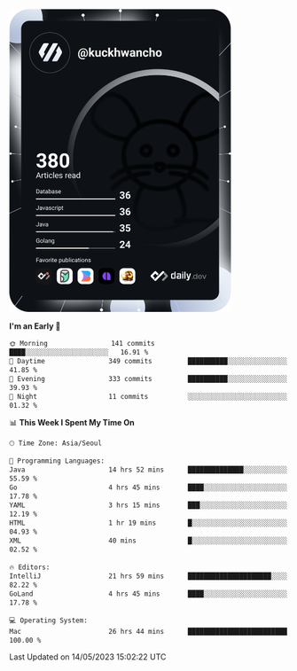 <a href="https://app.daily.dev/kuckhwancho"><img src="https://github.com/kuckjwi0928/kuckjwi0928/blob/master/devcard.svg" width="400" alt="Kuckjwi Devcard"/></a>

<!--START_SECTION:waka-->
**I'm an Early 🐤** 

```text
🌞 Morning                141 commits         ████░░░░░░░░░░░░░░░░░░░░░   16.91 % 
🌆 Daytime                349 commits         ██████████░░░░░░░░░░░░░░░   41.85 % 
🌃 Evening                333 commits         ██████████░░░░░░░░░░░░░░░   39.93 % 
🌙 Night                  11 commits          ░░░░░░░░░░░░░░░░░░░░░░░░░   01.32 % 
```


📊 **This Week I Spent My Time On** 

```text
🕑︎ Time Zone: Asia/Seoul

💬 Programming Languages: 
Java                     14 hrs 52 mins      ██████████████░░░░░░░░░░░   55.59 % 
Go                       4 hrs 45 mins       ████░░░░░░░░░░░░░░░░░░░░░   17.78 % 
YAML                     3 hrs 15 mins       ███░░░░░░░░░░░░░░░░░░░░░░   12.19 % 
HTML                     1 hr 19 mins        █░░░░░░░░░░░░░░░░░░░░░░░░   04.93 % 
XML                      40 mins             █░░░░░░░░░░░░░░░░░░░░░░░░   02.52 % 

🔥 Editors: 
IntelliJ                 21 hrs 59 mins      █████████████████████░░░░   82.22 % 
GoLand                   4 hrs 45 mins       ████░░░░░░░░░░░░░░░░░░░░░   17.78 % 

💻 Operating System: 
Mac                      26 hrs 44 mins      █████████████████████████   100.00 % 
```


 Last Updated on 14/05/2023 15:02:22 UTC
<!--END_SECTION:waka-->

